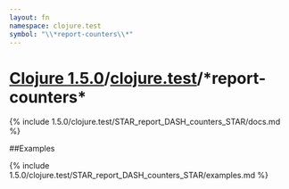 ```yaml
---
layout: fn
namespace: clojure.test
symbol: "\\*report-counters\\*"
---
```


# [Clojure 1.5.0](../../)/[clojure.test](../)/\*report-counters\*

{% include 1.5.0/clojure.test/STAR_report_DASH_counters_STAR/docs.md %}

##Examples

{% include 1.5.0/clojure.test/STAR_report_DASH_counters_STAR/examples.md %}

